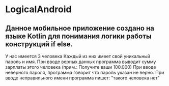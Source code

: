 # LogicalAndroid

## Данное мобильное приложение создано на языке Kotlin для понимания логики работы конструкций if else.

У нас имеется 3 человека
Каждый из них имеет свой уникальный пароль и имя.
При вводе верных данных программа выводит сумму зарплаты этого человека (прим.: Получите ваши 100.000)
При вводе неверного пароля, программа говорит что пароль указан не верно.
При вводе неправильного имени программа пишет: "такого человека нет"
